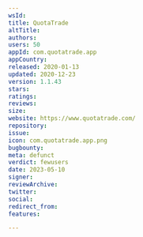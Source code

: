 ```yaml
---
wsId: 
title: QuotaTrade
altTitle: 
authors: 
users: 50
appId: com.quotatrade.app
appCountry: 
released: 2020-01-13
updated: 2020-12-23
version: 1.1.43
stars: 
ratings: 
reviews: 
size: 
website: https://www.quotatrade.com/
repository: 
issue: 
icon: com.quotatrade.app.png
bugbounty: 
meta: defunct
verdict: fewusers
date: 2023-05-10
signer: 
reviewArchive: 
twitter: 
social: 
redirect_from: 
features: 

---
```


